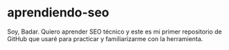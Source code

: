# aprendiendo-seo
Soy, Badar. Quiero aprender SEO técnico y este es mi primer repositorio de GitHub que usaré para practicar y familiarizarme con la herramienta.
